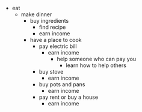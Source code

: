 - eat
  - make dinner
    - buy ingredients
      - find recipe
      - earn income
    - have a place to cook
      - pay electric bill
        - earn income 
          - help someone who can pay you
            - learn how to help others
      - buy stove
        - earn income 
      - buy pots and pans
        - earn income 
      - pay rent or buy a house
        - earn income 
          
